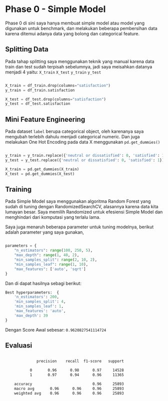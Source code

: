 # Phase 0 - Simple Model

Phase 0 di sini saya hanya membuat simple model atau model yang digunakan untuk benchmark, dan melakukan beberapa pembersihan data karena ditemui adanya data yang bolong dan categorical feature.

## Splitting Data
Pada tahap splitting saya menggunakan teknik yang manual karena data train dan test sudah terpisah sebelumnya, jadi saya meisahkan datanya menjadi 4 yaitu: `X_train` `X_test` `y_train` `y_test`

```Python

X_train = df_train.drop(columns="satisfaction")
y_train = df_train.satisfaction

X_test = df_test.drop(columns="satisfaction")
y_test = df_test.satisfaction
```

## Mini Feature Engineering
Pada dataset `label` berupa categorical object, oleh karenanya saya mengubah terlebih dahulu menjadi categorical numeric. Dan juga melakukan One Hot Encoding pada data X menggunakan `pd.get_dummies()`

```python

y_train = y_train.replace({'neutral or dissatisfied': 0, 'satisfied': 1})
y_test = y_test.replace({'neutral or dissatisfied': 0, 'satisfied': 1})

X_train = pd.get_dummies(X_train)
X_test = pd.get_dummies(X_test)
```

## Training
Pada Simple Model saya menggunakan algoritma Random Forest yang sudah di tuning dengan RandomizedSearchCV, alasannya karena data kita lumayan besar. Saya memilih Randomized untuk efesiensi Simple Model dan menghindari dari komputasi yang terlalu lama.

Saya juga menaruh beberapa parameter untuk tuning modelnya, berikut adalah parameter yang saya gunakan,

```python

parameters = {
    "n_estimators": range(100, 250, 5),
    "max_depth": range(1, 40, 2),
    "min_samples_split": range(2, 10, 2),
    "min_samples_leaf": range(1, 10),
    "max_features": ['auto', 'sqrt']
}
```

Dan di dapat hasilnya sebagi berikut:<br>
```python
Best hyperparameters:  {
    'n_estimators': 200,  
    'min_samples_split': 4, 
    'min_samples_leaf': 1, 
    'max_features': 'auto', 
    'max_depth': 39 
}
```

Dengan Score Awal sebesar: `0.9620827541114724`

## Evaluasi
```txt

              precision    recall  f1-score   support

           0       0.96      0.98      0.97     14528
           1       0.97      0.94      0.96     11365

    accuracy                           0.96     25893
    macro avg       0.96      0.96     0.96     25893
    weighted avg    0.96      0.96     0.96     25893
```
